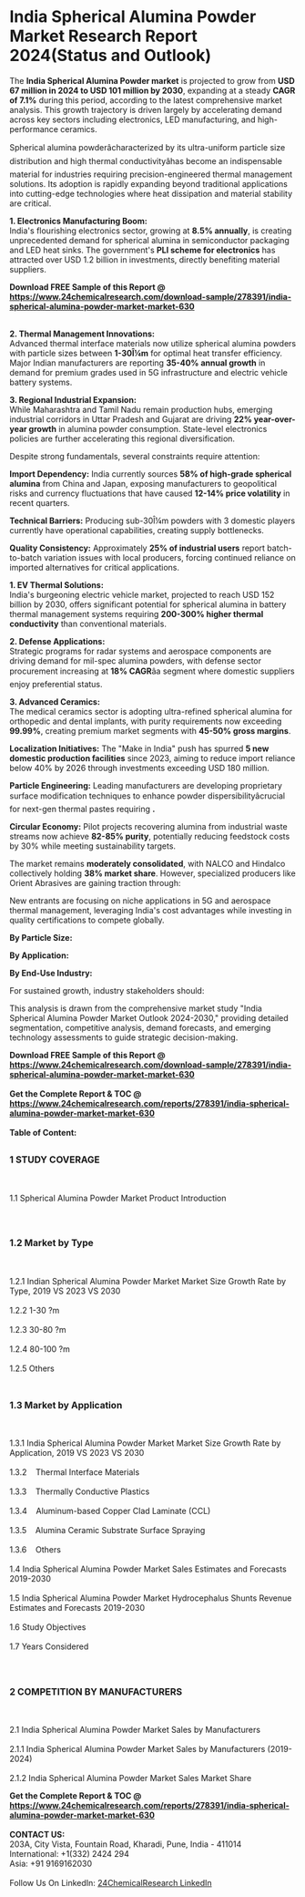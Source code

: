 <h1>India Spherical Alumina Powder Market Research Report 2024(Status and Outlook)</h1><p>The <strong>India Spherical Alumina Powder market</strong> is projected to grow from <strong>USD 67 million in 2024 to USD 101 million by 2030</strong>, expanding at a steady <strong>CAGR of 7.1%</strong> during this period, according to the latest comprehensive market analysis. This growth trajectory is driven largely by accelerating demand across key sectors including electronics, LED manufacturing, and high-performance ceramics.</p><p>Spherical alumina powderâcharacterized by its ultra-uniform particle size distribution and high thermal conductivityâhas become an indispensable material for industries requiring precision-engineered thermal management solutions. Its adoption is rapidly expanding beyond traditional applications into cutting-edge technologies where heat dissipation and material stability are critical.</p><p><strong>1. Electronics Manufacturing Boom:</strong><br>
India's flourishing electronics sector, growing at <strong>8.5% annually</strong>, is creating unprecedented demand for spherical alumina in semiconductor packaging and LED heat sinks. The government's <strong>PLI scheme for electronics</strong> has attracted over USD 1.2 billion in investments, directly benefiting material suppliers.</p><div><b>Download FREE Sample of this Report @ 
            <a href="https://www.24chemicalresearch.com/download-sample/278391/india-spherical-alumina-powder-market-market-630">
            https://www.24chemicalresearch.com/download-sample/278391/india-spherical-alumina-powder-market-market-630</a></b></div><br><p><strong>2. Thermal Management Innovations:</strong><br>
Advanced thermal interface materials now utilize spherical alumina powders with particle sizes between <strong>1-30Î¼m</strong> for optimal heat transfer efficiency. Major Indian manufacturers are reporting <strong>35-40% annual growth</strong> in demand for premium grades used in 5G infrastructure and electric vehicle battery systems.</p><p><strong>3. Regional Industrial Expansion:</strong><br>
While Maharashtra and Tamil Nadu remain production hubs, emerging industrial corridors in Uttar Pradesh and Gujarat are driving <strong>22% year-over-year growth</strong> in alumina powder consumption. State-level electronics policies are further accelerating this regional diversification.</p><p>Despite strong fundamentals, several constraints require attention:</p><p><strong>Import Dependency:</strong> India currently sources <strong>58% of high-grade spherical alumina</strong> from China and Japan, exposing manufacturers to geopolitical risks and currency fluctuations that have caused <strong>12-14% price volatility</strong> in recent quarters.</p><p><strong>Technical Barriers:</strong> Producing sub-30Î¼m powders with 3 domestic players currently have operational capabilities, creating supply bottlenecks.</p><p><strong>Quality Consistency:</strong> Approximately <strong>25% of industrial users</strong> report batch-to-batch variation issues with local producers, forcing continued reliance on imported alternatives for critical applications.</p><p><strong>1. EV Thermal Solutions:</strong><br>
India's burgeoning electric vehicle market, projected to reach USD 152 billion by 2030, offers significant potential for spherical alumina in battery thermal management systems requiring <strong>200-300% higher thermal conductivity</strong> than conventional materials.</p><p><strong>2. Defense Applications:</strong><br>
Strategic programs for radar systems and aerospace components are driving demand for mil-spec alumina powders, with defense sector procurement increasing at <strong>18% CAGR</strong>âa segment where domestic suppliers enjoy preferential status.</p><p><strong>3. Advanced Ceramics:</strong><br>
The medical ceramics sector is adopting ultra-refined spherical alumina for orthopedic and dental implants, with purity requirements now exceeding <strong>99.99%</strong>, creating premium market segments with <strong>45-50% gross margins</strong>.</p><p><strong>Localization Initiatives:</strong> The "Make in India" push has spurred <strong>5 new domestic production facilities</strong> since 2023, aiming to reduce import reliance below 40% by 2026 through investments exceeding USD 180 million.</p><p><strong>Particle Engineering:</strong> Leading manufacturers are developing proprietary surface modification techniques to enhance powder dispersibilityâcrucial for next-gen thermal pastes requiring <strong>.</strong></p><p><strong>Circular Economy:</strong> Pilot projects recovering alumina from industrial waste streams now achieve <strong>82-85% purity</strong>, potentially reducing feedstock costs by 30% while meeting sustainability targets.</p><p>The market remains <strong>moderately consolidated</strong>, with NALCO and Hindalco collectively holding <strong>38% market share</strong>. However, specialized producers like Orient Abrasives are gaining traction through:</p><p>New entrants are focusing on niche applications in 5G and aerospace thermal management, leveraging India's cost advantages while investing in quality certifications to compete globally.</p><p><strong>By Particle Size:</strong></p><p><strong>By Application:</strong></p><p><strong>By End-Use Industry:</strong></p><p>For sustained growth, industry stakeholders should:</p><p>This analysis is drawn from the comprehensive market study "India Spherical Alumina Powder Market Outlook 2024-2030," providing detailed segmentation, competitive analysis, demand forecasts, and emerging technology assessments to guide strategic decision-making.</p><div><b>Download FREE Sample of this Report @ 
            <a href="https://www.24chemicalresearch.com/download-sample/278391/india-spherical-alumina-powder-market-market-630">
            https://www.24chemicalresearch.com/download-sample/278391/india-spherical-alumina-powder-market-market-630</a></b></div><br><div><b>Get the Complete Report & TOC @ 
            <a href="https://www.24chemicalresearch.com/reports/278391/india-spherical-alumina-powder-market-market-630">
            https://www.24chemicalresearch.com/reports/278391/india-spherical-alumina-powder-market-market-630</a></b></div><br>
            <b>Table of Content:</b><p><h2><span style="font-size:16px"><strong>1 STUDY COVERAGE</strong></span></h2><br />
<p>1.1 Spherical Alumina Powder Market Product Introduction</p><br />
<h2><span style="font-size:16px"><strong>1.2 Market by Type</strong></span></h2><br />
<p>1.2.1 Indian Spherical Alumina Powder Market Market Size Growth Rate by Type, 2019 VS 2023 VS 2030<br /><br />
1.2.2 1-30 ?m&nbsp;&nbsp; &nbsp;<br /><br />
1.2.3 30-80 ?m<br /><br />
1.2.4 80-100 ?m<br /><br />
1.2.5 Others<br /><br />
<h2><span style="font-size:16px"><strong>1.3 Market by Application</strong></span></h2><br />
<p>1.3.1 India Spherical Alumina Powder Market Market Size Growth Rate by Application, 2019 VS 2023 VS 2030<br /><br />
1.3.2&nbsp;&nbsp; &nbsp;Thermal Interface Materials<br /><br />
1.3.3&nbsp;&nbsp; &nbsp;Thermally Conductive Plastics<br /><br />
1.3.4&nbsp;&nbsp; &nbsp;Aluminum-based Copper Clad Laminate (CCL)<br /><br />
1.3.5&nbsp;&nbsp; &nbsp;Alumina Ceramic Substrate Surface Spraying<br /><br />
1.3.6&nbsp;&nbsp; &nbsp;Others<br /><br />
1.4 India Spherical Alumina Powder Market Sales Estimates and Forecasts 2019-2030<br /><br />
1.5 India Spherical Alumina Powder Market Hydrocephalus Shunts Revenue Estimates and Forecasts 2019-2030<br /><br />
1.6 Study Objectives<br /><br />
1.7 Years Considered</p><br />
<h2><span style="font-size:16px"><strong>2 COMPETITION BY MANUFACTURERS</strong></span></h2><br />
<p>2.1 India Spherical Alumina Powder Market Sales by Manufacturers<br /><br />
2.1.1 India Spherical Alumina Powder Market Sales by Manufacturers (2019-2024)<br /><br />
2.1.2 India Spherical Alumina Powder Market Sales Market Share</p><div><b>Get the Complete Report & TOC @ 
            <a href="https://www.24chemicalresearch.com/reports/278391/india-spherical-alumina-powder-market-market-630">
            https://www.24chemicalresearch.com/reports/278391/india-spherical-alumina-powder-market-market-630</a></b></div><br><b>CONTACT US:</b><br>
            203A, City Vista, Fountain Road, Kharadi, Pune, India - 411014<br>
            International: +1(332) 2424 294<br>
            Asia: +91 9169162030 <br><br>
            Follow Us On LinkedIn: <a href="https://www.linkedin.com/company/24chemicalresearch/">24ChemicalResearch LinkedIn</a>
